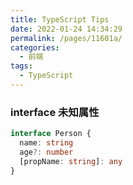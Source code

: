 ```yaml
---
title: TypeScript Tips
date: 2022-01-24 14:34:29
permalink: /pages/11601a/
categories:
  - 前端
tags:
  - TypeScript
---
```



### interface 未知属性

```typescript
interface Person {
  name: string
  age?: number
  [propName: string]: any
}
```
